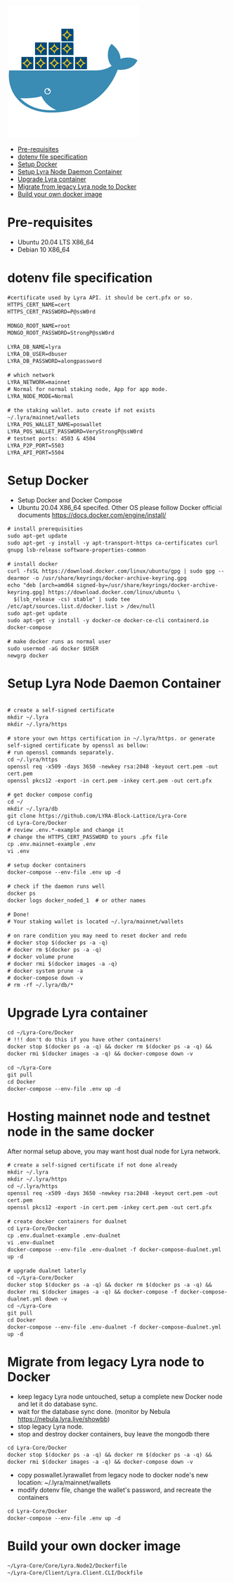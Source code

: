 <img src="lyradocker.png"/>

- [Pre-requisites](#pre-requisites)
- [dotenv file specification](#dotenv-file-specification)
- [Setup Docker](#setup-docker)
- [Setup Lyra Node Daemon Container](#setup-lyra-node-daemon-container)
- [Upgrade Lyra container](#upgrade-lyra-container)
- [Migrate from legacy Lyra node to Docker](#migrate-from-legacy-lyra-node-to-docker)
- [Build your own docker image](#build-your-own-docker-image)

# Pre-requisites

* Ubuntu 20.04 LTS X86_64
* Debian 10 X86_64

# dotenv file specification

```
#certificate used by Lyra API. it should be cert.pfx or so.
HTTPS_CERT_NAME=cert
HTTPS_CERT_PASSWORD=P@ssW0rd

MONGO_ROOT_NAME=root
MONGO_ROOT_PASSWORD=StrongP@ssW0rd

LYRA_DB_NAME=lyra
LYRA_DB_USER=dbuser
LYRA_DB_PASSWORD=alongpassword

# which network
LYRA_NETWORK=mainnet
# Normal for normal staking node, App for app mode.
LYRA_NODE_MODE=Normal

# the staking wallet. auto create if not exists ~/.lyra/mainnet/wallets
LYRA_POS_WALLET_NAME=poswallet
LYRA_POS_WALLET_PASSWORD=VeryStrongP@ssW0rd
# testnet ports: 4503 & 4504
LYRA_P2P_PORT=5503
LYRA_API_PORT=5504

```

# Setup Docker

* Setup Docker and Docker Compose
* Ubuntu 20.04 X86_64 specifed. Other OS please follow Docker official documents https://docs.docker.com/engine/install/

```
# install prerequisities
sudo apt-get update
sudo apt-get -y install -y apt-transport-https ca-certificates curl gnupg lsb-release software-properties-common

# install docker
curl -fsSL https://download.docker.com/linux/ubuntu/gpg | sudo gpg --dearmor -o /usr/share/keyrings/docker-archive-keyring.gpg
echo "deb [arch=amd64 signed-by=/usr/share/keyrings/docker-archive-keyring.gpg] https://download.docker.com/linux/ubuntu \
  $(lsb_release -cs) stable" | sudo tee /etc/apt/sources.list.d/docker.list > /dev/null
sudo apt-get update
sudo apt-get -y install -y docker-ce docker-ce-cli containerd.io docker-compose

# make docker runs as normal user
sudo usermod -aG docker $USER
newgrp docker
```

# Setup Lyra Node Daemon Container
```

# create a self-signed certificate
mkdir ~/.lyra
mkdir ~/.lyra/https

# store your own https certification in ~/.lyra/https. or generate self-signed certificate by openssl as bellow:
# run openssl commands separately.
cd ~/.lyra/https
openssl req -x509 -days 3650 -newkey rsa:2048 -keyout cert.pem -out cert.pem
openssl pkcs12 -export -in cert.pem -inkey cert.pem -out cert.pfx

# get docker compose config
cd ~/
mkdir ~/.lyra/db
git clone https://github.com/LYRA-Block-Lattice/Lyra-Core
cd Lyra-Core/Docker
# review .env.*-example and change it
# change the HTTPS_CERT_PASSWORD to yours .pfx file
cp .env.mainnet-example .env
vi .env

# setup docker containers
docker-compose --env-file .env up -d

# check if the daemon runs well
docker ps
docker logs docker_noded_1	# or other names

# Done!
# Your staking wallet is located ~/.lyra/mainnet/wallets

# on rare condition you may need to reset docker and redo
# docker stop $(docker ps -a -q)
# docker rm $(docker ps -a -q)
# docker volume prune
# docker rmi $(docker images -a -q)
# docker system prune -a
# docker-compose down -v
# rm -rf ~/.lyra/db/*

```

# Upgrade Lyra container

```
cd ~/Lyra-Core/Docker
# !!! don't do this if you have other containers!
docker stop $(docker ps -a -q) && docker rm $(docker ps -a -q) && docker rmi $(docker images -a -q) && docker-compose down -v

cd ~/Lyra-Core
git pull
cd Docker
docker-compose --env-file .env up -d

```

# Hosting mainnet node and testnet node in the same docker

After normal setup above, you may want host dual node for Lyra network.
```
# create a self-signed certificate if not done already
mkdir ~/.lyra
mkdir ~/.lyra/https
cd ~/.lyra/https
openssl req -x509 -days 3650 -newkey rsa:2048 -keyout cert.pem -out cert.pem
openssl pkcs12 -export -in cert.pem -inkey cert.pem -out cert.pfx

# create docker containers for dualnet
cd Lyra-Core/Docker
cp .env.dualnet-example .env-dualnet
vi .env-dualnet
docker-compose --env-file .env-dualnet -f docker-compose-dualnet.yml up -d

# upgrade dualnet laterly
cd ~/Lyra-Core/Docker
docker stop $(docker ps -a -q) && docker rm $(docker ps -a -q) && docker rmi $(docker images -a -q) && docker-compose -f docker-compose-dualnet.yml down -v
cd ~/Lyra-Core
git pull
cd Docker
docker-compose --env-file .env-dualnet -f docker-compose-dualnet.yml up -d
```

# Migrate from legacy Lyra node to Docker

* keep legacy Lyra node untouched, setup a complete new Docker node and let it do database sync.
* wait for the database sync done. (monitor by Nebula https://nebula.lyra.live/showbb)
* stop legacy Lyra node. 
* stop and destroy docker containers, buy leave the mongodb there
```
cd Lyra-Core/Docker
docker stop $(docker ps -a -q) && docker rm $(docker ps -a -q) && docker rmi $(docker images -a -q) && docker-compose down -v
```
* copy poswallet.lyrawallet from legacy node to docker node's new location: ~/.lyra/mainnet/wallets
* modify dotenv file, change the wallet's password, and recreate the containers
```
cd Lyra-Core/Docker
docker-compose --env-file .env up -d
```


# Build your own docker image
```
~/Lyra-Core/Core/Lyra.Node2/Dockerfile
~/Lyra-Core/Client/Lyra.Client.CLI/Dockfile
```
